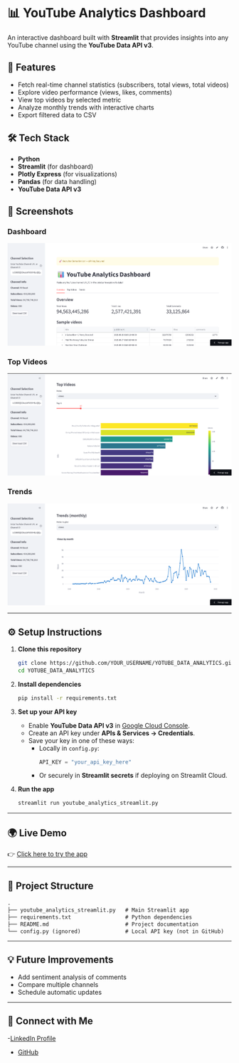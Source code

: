 # 📊 YouTube Analytics Dashboard  

An interactive dashboard built with **Streamlit** that provides insights into any YouTube channel using the **YouTube Data API v3**.  

## 🚀 Features  
- Fetch real-time channel statistics (subscribers, total views, total videos)  
- Explore video performance (views, likes, comments)  
- View top videos by selected metric  
- Analyze monthly trends with interactive charts  
- Export filtered data to CSV  

## 🛠️ Tech Stack  
- **Python**  
- **Streamlit** (for dashboard)  
- **Plotly Express** (for visualizations)  
- **Pandas** (for data handling)  
- **YouTube Data API v3**  

## 📸 Screenshots

### Dashboard
![Dashboard](screenshots/dashboard.png)

### Top Videos
![Top Videos](screenshots/top_videos.png)

### Trends
![Trends](screenshots/trends.png)




---

## ⚙️ Setup Instructions  

1. **Clone this repository**  
   ```bash
   git clone https://github.com/YOUR_USERNAME/YOTUBE_DATA_ANALYTICS.git
   cd YOTUBE_DATA_ANALYTICS
   ```

2. **Install dependencies**  
   ```bash
   pip install -r requirements.txt
   ```

3. **Set up your API key**  
   - Enable **YouTube Data API v3** in [Google Cloud Console](https://console.cloud.google.com/apis/library).  
   - Create an API key under **APIs & Services → Credentials**.  
   - Save your key in one of these ways:  
     - Locally in `config.py`:  
       ```python
       API_KEY = "your_api_key_here"
       ```  
     - Or securely in **Streamlit secrets** if deploying on Streamlit Cloud.  

4. **Run the app**  
   ```bash
   streamlit run youtube_analytics_streamlit.py
   ```

---

## 🌍 Live Demo   
👉 [Click here to try the app](https://yotubedataanalytics-5at2shvkhzsujbvdphkny5.streamlit.app/ )  
 
---

## 📂 Project Structure  
```
.
├── youtube_analytics_streamlit.py   # Main Streamlit app
├── requirements.txt                 # Python dependencies
├── README.md                        # Project documentation
└── config.py (ignored)              # Local API key (not in GitHub)
```

---

## 💡 Future Improvements  
- Add sentiment analysis of comments  
- Compare multiple channels  
- Schedule automatic updates  

---

## 🤝 Connect with Me  
-[LinkedIn Profile](https://www.linkedin.com/in/prithvi-jain-122422329)

- [GitHub](https://github.com/PRITHVI30JAIN/YOTUBE_DATA_ANALYTICS)  
